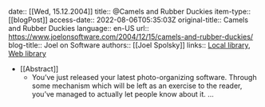 date:: [[Wed, 15.12.2004]]
title:: @Camels and Rubber Duckies
item-type:: [[blogPost]]
access-date:: 2022-08-06T05:35:03Z
original-title:: Camels and Rubber Duckies
language:: en-US
url:: https://www.joelonsoftware.com/2004/12/15/camels-and-rubber-duckies/
blog-title:: Joel on Software
authors:: [[Joel Spolsky]]
links:: [Local library](zotero://select/library/items/46RHDZM3), [Web library](https://www.zotero.org/users/6520516/items/46RHDZM3)

- [[Abstract]]
	- You’ve just released your latest photo-organizing software. Through some mechanism which will be left as an exercise to the reader, you’ve managed to actually let people know about it. …